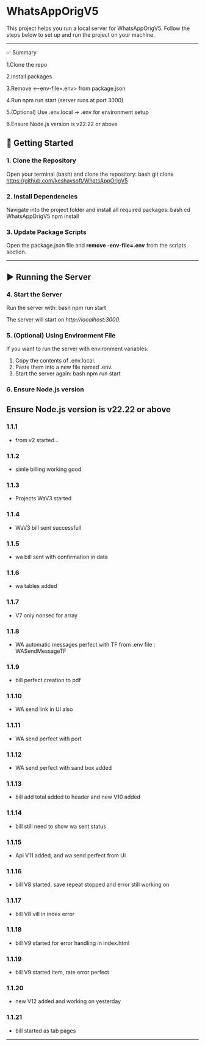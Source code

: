 # WhatsAppOrigV5

This project helps you run a local server for WhatsAppOrigV5. Follow the steps below to set up and run the project on your machine.

---

✅ Summary

1.Clone the repo

2.Install packages

3.Remove <--env-file=.env> from package.json

4.Run npm run start (server runs at port 3000)

5.(Optional) Use .env.local → .env for environment setup

6.Ensure Node.js version is v22.22 or above


## 🚀 Getting Started

### 1. Clone the Repository
Open your terminal (bash) and clone the repository:
bash
git clone https://github.com/keshavsoft/WhatsAppOrigV5


### 2. Install Dependencies
Navigate into the project folder and install all required packages:
bash
cd WhatsAppOrigV5
npm install


### 3. Update Package Scripts
Open the package.json file and **remove -env-file=.env** from the scripts section.

---

## ▶ Running the Server

### 4. Start the Server
Run the server with:
bash
npm run start

The server will start on *http://localhost:3000*.

### 5. (Optional) Using Environment File
If you want to run the server with environment variables:
1. Copy the contents of .env.local.
2. Paste them into a new file named .env.
3. Start the server again:
   bash
   npm run start
   
### 6. Ensure Node.js version 
Ensure Node.js version is v22.22 or above
---

### 1.1.1

- from v2 started...

### 1.1.2

- simle billing working good

### 1.1.3

- Projects WaV3 started

### 1.1.4

- WaV3 bill sent successfull

### 1.1.5

- wa bill sent with confirmation in data

### 1.1.6

- wa tables added

### 1.1.7

- V7 only nonsec for array

### 1.1.8

- WA automatic messages perfect with TF from .env file : WASendMessageTF

### 1.1.9

- bill perfect creation to pdf

### 1.1.10

- WA send link in UI also

### 1.1.11

- WA send perfect with port

### 1.1.12

- WA send perfect with sand box added

### 1.1.13

- bill add total added to header and new V10 added

### 1.1.14

- bill still need to show wa sent status

### 1.1.15

- Api V11 added, and wa send perfect from UI

### 1.1.16

- bill V8 started, save repeat stopped and error still working on

### 1.1.17

- bill V8 vill in index error

### 1.1.18

- bill V9 started for error handling in index.html

### 1.1.19

- bill V9 started item, rate error perfect

### 1.1.20

- new V12 added and working on yesterday

### 1.1.21

- bill started as tab pages

---
